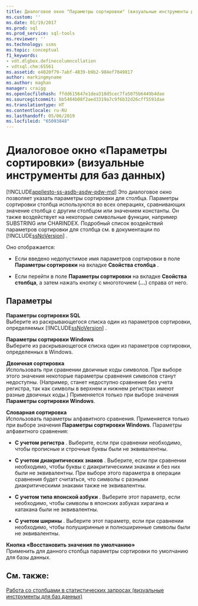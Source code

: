 ```yaml
---
title: Диалоговое окно "Параметры сортировки" (визуальные инструменты для баз данных) | Документация Майкрософт
ms.custom: ''
ms.date: 01/19/2017
ms.prod: sql
ms.prod_service: sql-tools
ms.reviewer: ''
ms.technology: ssms
ms.topic: conceptual
f1_keywords:
- vdt.dlgbox.definecolumncollation
- vdtsql.chm:65561
ms.assetid: e4020f79-7abf-4839-b9b2-984ef7049817
author: markingmyname
ms.author: maghan
manager: craigg
ms.openlocfilehash: ffdd615647e1dea318d5cec7fa5075b6449b4dae
ms.sourcegitcommit: bb5484b08f2aed3319a7c9f6b32d26cff5591dae
ms.translationtype: HT
ms.contentlocale: ru-RU
ms.lasthandoff: 05/06/2019
ms.locfileid: "65093848"
---
```

# <a name="collation-dialog-box-visual-database-tools"></a>Диалоговое окно «Параметры сортировки» (визуальные инструменты для баз данных)
[!INCLUDE[appliesto-ss-asdb-asdw-pdw-md](../../includes/appliesto-ss-asdb-asdw-pdw-md.md)]
Это диалоговое окно позволяет указать параметры сортировки для столбца. Параметры сортировки столбца используются во всех операциях, сравнивающих значение столбца с другим столбцом или значением константы. Он также воздействует на некоторые символьные функции, например SUBSTRING или CHARINDEX. Подробный список воздействий параметров сортировки для столбца см. в документации по [!INCLUDE[ssNoVersion](../../includes/ssnoversion-md.md)] .  
  
Оно отображается:  
  
-   Если введено недопустимое имя параметров сортировки в поле **Параметры сортировки** на вкладке **Свойства столбца** .  
  
-   Если перейти в поле **Параметры сортировки** на вкладке **Свойства столбца**, а затем нажать кнопку с многоточием (**...**) справа от него.  
  
## <a name="options"></a>Параметры  
**Параметры сортировки SQL**  
Выберите из раскрывающегося списка один из параметров сортировки, определяемых [!INCLUDE[ssNoVersion](../../includes/ssnoversion-md.md)] .  
  
**Параметры сортировки Windows**  
Выберите из раскрывающегося списка один из параметров сортировки, определенных в Windows.  
  
**Двоичная сортировка**  
Использовать при сравнении двоичные коды символов. При выборе этого значения некоторые параметры сравнения символов станут недоступны. (Например, станет недоступно сравнение без учета регистра, так как символы в верхнем и нижнем регистрах имеют разные двоичных коды.) Применяется только при выборе значения **Параметры сортировки Windows**.  
  
**Словарная сортировка**  
Использовать параметры алфавитного сравнения. Применяется только при выборе значения **Параметры сортировки Windows**. Параметры алфавитного сравнения:  
  
-   **С учетом регистра** . Выберите, если при сравнении необходимо, чтобы прописные и строчные буквы были не эквивалентны.  
  
-   **С учетом диакритических знаков** . Выберите, если при сравнении необходимо, чтобы буквы с диакритическими знаками и без них были не эквивалентны. При выборе этого параметра в операции сравнения будет считаться, что символы с разными диакритическими знаками также не эквивалентны.  
  
-   **С учетом типа японской азбуки** . Выберите этот параметр, если необходимо, чтобы символы в японских азбуках хирагана и катакана были не эквивалентны.  
  
-   **С учетом ширины** . Выберите этот параметр, если при сравнении необходимо, чтобы полуширинные и полноширинные символы были не эквивалентны.  
  
**Кнопка «Восстановить значения по умолчанию»**  
Применить для данного столбца параметры сортировки по умолчанию для базы данных.  
  
## <a name="see-also"></a>См. также:  
[Работа со столбцами в статистических запросах (визуальные инструменты для баз данных)](../../ssms/visual-db-tools/work-with-columns-in-aggregate-queries-visual-database-tools.md)  
  
